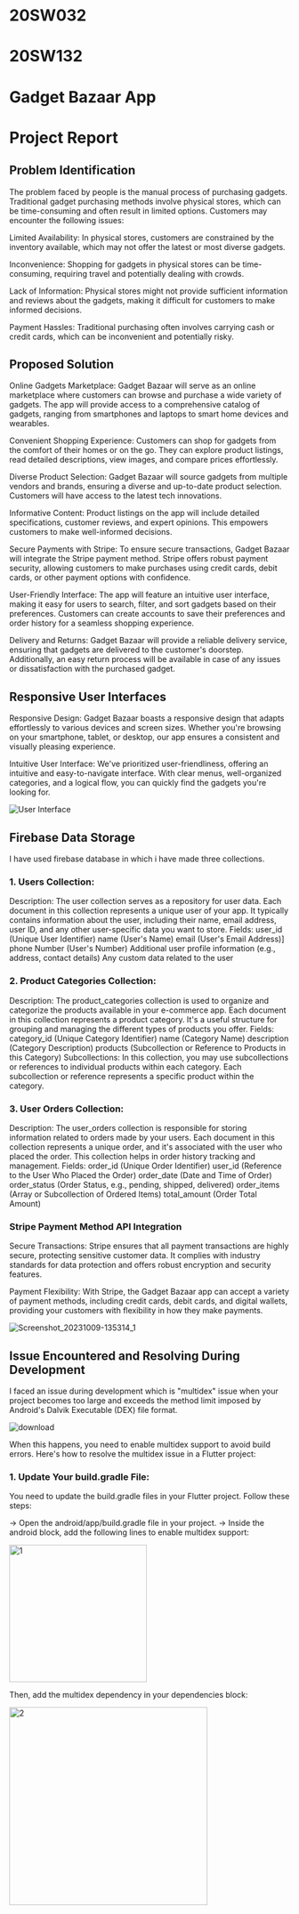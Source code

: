 # 20SW032
# 20SW132

# Gadget Bazaar App

# Project Report

## Problem Identification

The problem faced by people is the manual process of purchasing gadgets. Traditional gadget purchasing methods involve physical stores, which can be time-consuming and often result in limited options. Customers may encounter the following issues:

Limited Availability: In physical stores, customers are constrained by the inventory available, which may not offer the latest or most diverse gadgets.

Inconvenience: Shopping for gadgets in physical stores can be time-consuming, requiring travel and potentially dealing with crowds.

Lack of Information: Physical stores might not provide sufficient information and reviews about the gadgets, making it difficult for customers to make informed decisions.

Payment Hassles: Traditional purchasing often involves carrying cash or credit cards, which can be inconvenient and potentially risky.

## Proposed Solution
Online Gadgets Marketplace: Gadget Bazaar will serve as an online marketplace where customers can browse and purchase a wide variety of gadgets. The app will provide access to a comprehensive catalog of gadgets, ranging from smartphones and laptops to smart home devices and wearables.

Convenient Shopping Experience: Customers can shop for gadgets from the comfort of their homes or on the go. They can explore product listings, read detailed descriptions, view images, and compare prices effortlessly.

Diverse Product Selection: Gadget Bazaar will source gadgets from multiple vendors and brands, ensuring a diverse and up-to-date product selection. Customers will have access to the latest tech innovations.

Informative Content: Product listings on the app will include detailed specifications, customer reviews, and expert opinions. This empowers customers to make well-informed decisions.

Secure Payments with Stripe: To ensure secure transactions, Gadget Bazaar will integrate the Stripe payment method. Stripe offers robust payment security, allowing customers to make purchases using credit cards, debit cards, or other payment options with confidence.

User-Friendly Interface: The app will feature an intuitive user interface, making it easy for users to search, filter, and sort gadgets based on their preferences. Customers can create accounts to save their preferences and order history for a seamless shopping experience.

Delivery and Returns: Gadget Bazaar will provide a reliable delivery service, ensuring that gadgets are delivered to the customer's doorstep. Additionally, an easy return process will be available in case of any issues or dissatisfaction with the purchased gadget.

## Responsive User Interfaces

Responsive Design: Gadget Bazaar boasts a responsive design that adapts effortlessly to various devices and screen sizes. Whether you're browsing on your smartphone, tablet, or desktop, our app ensures a consistent and visually pleasing experience.

Intuitive User Interface: We've prioritized user-friendliness, offering an intuitive and easy-to-navigate interface. With clear menus, well-organized categories, and a logical flow, you can quickly find the gadgets you're looking for.




![User Interface](https://github.com/osamamalik234/Gageget_Bazar_App/assets/93467529/e9905041-b4f2-4b74-b96f-b396e255eb89)

## Firebase Data Storage
I have used firebase database in which i have made three collections.

### 1. Users Collection:

Description: The user collection serves as a repository for user data. Each document in this collection represents a unique user of your app. It typically contains information about the user, including their name, email address, user ID, and any other user-specific data you want to store.
Fields:
user_id (Unique User Identifier)
name (User's Name)
email (User's Email Address)]
phone Number (User's Number)
Additional user profile information (e.g., address, contact details)
Any custom data related to the user
### 2. Product Categories Collection:

Description: The product_categories collection is used to organize and categorize the products available in your e-commerce app. Each document in this collection represents a product category. It's a useful structure for grouping and managing the different types of products you offer.
Fields:
category_id (Unique Category Identifier)
name (Category Name)
description (Category Description)
products (Subcollection or Reference to Products in this Category)
Subcollections: In this collection, you may use subcollections or references to individual products within each category. Each subcollection or reference represents a specific product within the category.

### 3. User Orders Collection:

Description: The user_orders collection is responsible for storing information related to orders made by your users. Each document in this collection represents a unique order, and it's associated with the user who placed the order. This collection helps in order history tracking and management.
Fields:
order_id (Unique Order Identifier)
user_id (Reference to the User Who Placed the Order)
order_date (Date and Time of Order)
order_status (Order Status, e.g., pending, shipped, delivered)
order_items (Array or Subcollection of Ordered Items)
total_amount (Order Total Amount)

### Stripe Payment Method API Integration

Secure Transactions: Stripe ensures that all payment transactions are highly secure, protecting sensitive customer data. It complies with industry standards for data protection and offers robust encryption and security features.

Payment Flexibility: With Stripe, the Gadget Bazaar app can accept a variety of payment methods, including credit cards, debit cards, and digital wallets, providing your customers with flexibility in how they make payments.


![Screenshot_20231009-135314_1](https://github.com/osamamalik234/Gageget_Bazar_App/assets/93467529/3f4f4ebb-3f91-4dd3-8aa3-453ab52f478b)

## Issue Encountered and Resolving During Development

 I faced an issue during development which is "multidex" issue when your project becomes too large and exceeds the method limit imposed by Android's Dalvik Executable (DEX) file format.

 ![download](https://github.com/osamamalik234/Gageget_Bazar_App/assets/93467529/0899348b-fe64-4fa3-b6f5-1bb2288861cf)


When this happens, you need to enable multidex support to avoid build errors. Here's how to resolve the multidex issue in a Flutter project:

### 1. Update Your build.gradle File:

You need to update the build.gradle files in your Flutter project. Follow these steps:

-> Open the android/app/build.gradle file in your project.
-> Inside the android block, add the following lines to enable multidex support:

<img width="247" alt="1" src="https://github.com/osamamalik234/Gageget_Bazar_App/assets/93467529/487b974b-ddb6-4639-b64b-15e5e80c1aab">

Then, add the multidex dependency in your dependencies block:

<img width="356" alt="2" src="https://github.com/osamamalik234/Gageget_Bazar_App/assets/93467529/62c79383-5001-4bff-b025-3c01283e6355">



